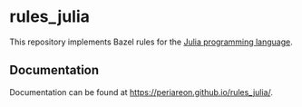 # rules_julia

This repository implements Bazel rules for the [Julia programming language](https://julialang.org/).

## Documentation

Documentation can be found at <https://periareon.github.io/rules_julia/>.
